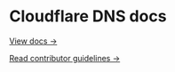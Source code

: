 # Cloudflare DNS docs

[View docs →](https://developers.cloudflare.com/dns)

[Read contributor guidelines →](https://developers.cloudflare.com/docs-engine/contributing/content-framework)
